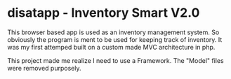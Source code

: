 # disatapp - Inventory Smart V2.0

This browser based app is used as an inventory management system. 
So obviously the program is ment to be used for keeping track of inventory. 
It was my first attemped built on a custom made MVC architecture in php. 

This project made me realize I need to use a Framework. 
The "Model" files were removed purposely.

